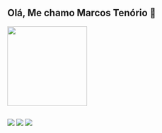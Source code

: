 
  <h2>Olá, Me chamo Marcos Tenório 🧩</h2>

<div>
  <img height="180em" src="https://github-readme-stats.vercel.app/api/top-langs/?username=Marcos-Tenorio&repo=Marcos-Tenorio&layout=compact&langs_count=7&theme=dark"/>
</div>
  
  ##
  
  <div align="left"> 
  <a href="https://instagram.com/marcosataf" target="_blank"><img src="https://img.shields.io/badge/-Instagram-%23E4405F?style=for-the-badge&logo=instagram&logoColor=white" target="_blank"></a>
  <a href = "mailto:marcos.antoniotaf@gmail.com"><img src="https://img.shields.io/badge/-Gmail-%23333?style=for-the-badge&logo=gmail&logoColor=white" target="_blank"></a>
  <a href="https://www.linkedin.com/in/marcos-tenório-89a06a235" target="_blank"><img src="https://img.shields.io/badge/-LinkedIn-%230077B5?style=for-the-badge&logo=linkedin&logoColor=white" target="_blank"></a> 
  
</div>
  

